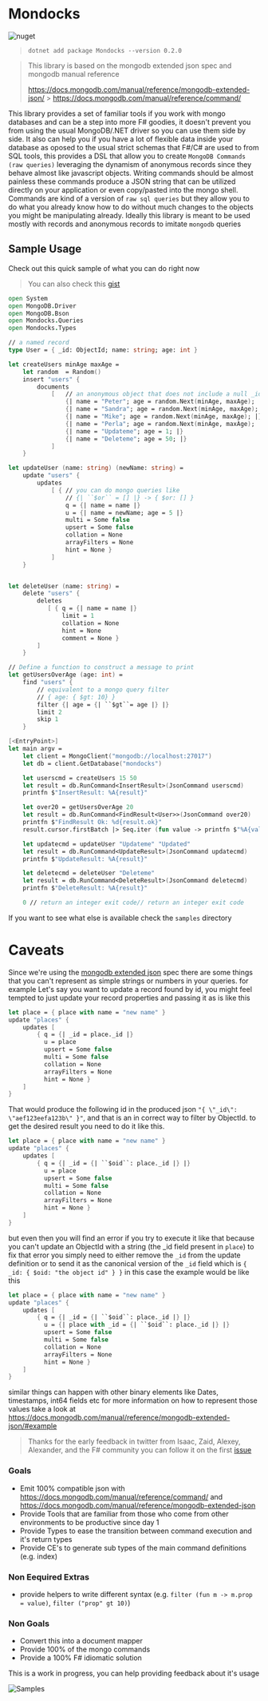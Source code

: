 [mongodb extended json]: https://docs.mongodb.com/manual/reference/mongodb-extended-json/

# Mondocks

![nuget](https://badgen.net/nuget/v/mondocks)

> ```
> dotnet add package Mondocks --version 0.2.0
> ```

> This library is based on the mongodb extended json spec and mongodb manual reference
>
> https://docs.mongodb.com/manual/reference/mongodb-extended-json/ > https://docs.mongodb.com/manual/reference/command/

This library provides a set of familiar tools if you work with mongo databases and can be a step into more F# goodies, it doesn't prevent you from using the usual MongoDB/.NET driver so you can use them side by side. It also can help you if you have a lot of flexible data inside your database as oposed to the usual strict schemas that F#/C# are used to from SQL tools, this provides a DSL that allow you to create `MongoDB Commands (raw queries)` leveraging the dynamism of anonymous records since they behave almost like javascript objects.
Writing commands should be almost painless these commands produce a JSON string that can be utilized directly on your application or even copy/pasted into the mongo shell.
Commands are kind of a version of `raw sql queries` but they allow you to do what you already know how to do without much changes to the objects you might be manipulating already.
Ideally this library is meant to be used mostly with records and anonymous records to imitate `mongodb` queries

## Sample Usage

Check out this quick sample of what you can do right now

> You can also check this [gist](https://gist.github.com/AngelMunoz/35cf2bc439da9969664f9987f7109ee3)

```fsharp
open System
open MongoDB.Driver
open MongoDB.Bson
open Mondocks.Queries
open Mondocks.Types

// a named record
type User = { _id: ObjectId; name: string; age: int }

let createUsers minAge maxAge =
    let random  = Random()
    insert "users" {
        documents
            [   // an anonymous object that does not include a null _id
                {| name = "Peter"; age = random.Next(minAge, maxAge); |}
                {| name = "Sandra"; age = random.Next(minAge, maxAge); |}
                {| name = "Mike"; age = random.Next(minAge, maxAge); |}
                {| name = "Perla"; age = random.Next(minAge, maxAge); |}
                {| name = "Updateme"; age = 1; |}
                {| name = "Deleteme"; age = 50; |}
            ]
    }

let updateUser (name: string) (newName: string) =
    update "users" {
        updates
            [ { // you can do mongo queries like
                // {| ``$or`` = [] |} -> { $or: [] }
                q = {| name = name |}
                u = {| name = newName; age = 5 |}
                multi = Some false
                upsert = Some false
                collation = None
                arrayFilters = None
                hint = None }
            ]
    }


let deleteUser (name: string) =
    delete "users" {
        deletes
           [ { q = {| name = name |}
               limit = 1
               collation = None
               hint = None
               comment = None }
        ]
    }

// Define a function to construct a message to print
let getUsersOverAge (age: int) =
    find "users" {
        // equivalent to a mongo query filter
        // { age: { $gt: 10} }
        filter {| age = {| ``$gt``= age |} |}
        limit 2
        skip 1
    }

[<EntryPoint>]
let main argv =
    let client = MongoClient("mongodb://localhost:27017")
    let db = client.GetDatabase("mondocks")

    let userscmd = createUsers 15 50
    let result = db.RunCommand<InsertResult>(JsonCommand userscmd)
    printfn $"InsertResult: %A{result}"

    let over20 = getUsersOverAge 20
    let result = db.RunCommand<FindResult<User>>(JsonCommand over20)
    printfn $"FindResult Ok: %d{result.ok}"
    result.cursor.firstBatch |> Seq.iter (fun value -> printfn $"%A{value}")

    let updatecmd = updateUser "Updateme" "Updated"
    let result = db.RunCommand<UpdateResult>(JsonCommand updatecmd)
    printfn $"UpdateResult: %A{result}"

    let deletecmd = deleteUser "Deleteme"
    let result = db.RunCommand<DeleteResult>(JsonCommand deletecmd)
    printfn $"DeleteResult: %A{result}"

    0 // return an integer exit code// return an integer exit code
```

If you want to see what else is available check the `samples` directory

# Caveats

Since we're using the [mongodb extended json] spec there are some things that you can't represent as simple strings or numbers in your queries. for example
Let's say you want to update a record found by id, you might feel tempted to just update your record properties and passing it as is like this

```fsharp
let place = { place with name = "new name" }
update "places" {
    updates [
        { q = {| _id = place._id |}
          u = place
          upsert = Some false
          multi = Some false
          collation = None
          arrayFilters = None
          hint = None }
    ]
}
```

That would produce the following id in the produced json `"{ \"_id\": \"aef123eefa123b\" }"`, and that is an in correct way to filter by ObjectId. to get the desired result you need to do it like this.

```fsharp
let place = { place with name = "new name" }
update "places" {
    updates [
        { q = {| _id = {| ``$oid``: place._id |} |}
          u = place
          upsert = Some false
          multi = Some false
          collation = None
          arrayFilters = None
          hint = None }
    ]
}
```

but even then you will find an error if you try to execute it like that because you can't update an ObjectId with a string (the \_id field present in `place`) to fix that error you simply need to either remove the `_id` from the update definition or to send it as the canonical version of the `_id` field which is `{ _id: { $oid: "the object id" } }` in this case the example would be like this

```fsharp
let place = { place with name = "new name" }
update "places" {
    updates [
        { q = {| _id = {| ``$oid``: place._id |} |}
          u = {| place with _id = {| ``$oid``: place._id |} |}
          upsert = Some false
          multi = Some false
          collation = None
          arrayFilters = None
          hint = None }
    ]
}
```

similar things can happen with other binary elements like Dates, timestamps, int64 fields etc for more information on how to represent those values take a look at
https://docs.mongodb.com/manual/reference/mongodb-extended-json/#example

> Thanks for the early feedback in twitter from Isaac, Zaid, Alexey, Alexander, and the F# community
> you can follow it on the first [issue](https://github.com/AngelMunoz/Mondocks/issues/1)

### Goals

- Emit 100% compatible json with https://docs.mongodb.com/manual/reference/command/ and https://docs.mongodb.com/manual/reference/mongodb-extended-json
- Provide Tools that are familiar from those who come from other environments to be productive since day 1
- Provide Types to ease the transition between command execution and it's return types
- Provide CE's to generate sub types of the main command definitions (e.g. index)

### Non Eequired Extras

- provide helpers to write different syntax (e.g. `filter (fun m -> m.prop = value)`, `filter ("prop" gt 10)`)

### Non Goals

- Convert this into a document mapper
- Provide 100% of the mongo commands
- Provide a 100% F# idiomatic solution

This is a work in progress, you can help providing feedback about it's usage

![Samples](./2020-11-22_14-51.png)
